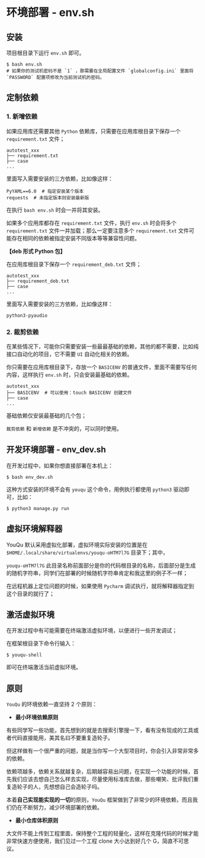 # 环境部署 - env.sh

## 安装

项目根目录下运行 `env.sh` 即可。

```shell
$ bash env.sh
# 如果你的测试机密码不是 `1` ，那需要在全局配置文件 `globalconfig.ini` 里面将 	`PASSWORD` 配置项修改为当前测试机的密码。
```


## 定制依赖

### 1. 新增依赖

如果应用库还需要其他 `Python` 依赖库，只需要在应用库根目录下保存一个 `requirement.txt` 文件；

```shell
autotest_xxx
├── requirement.txt
├── case	
...
```

里面写入需要安装的三方依赖，比如像这样：

```shell
PyYAML==6.0  # 指定安装某个版本
requests  # 未指定版本则安装最新版
```

在执行 `bash env.sh` 时会一并将其安装。

如果多个应用库都存在 `requirement.txt` 文件，执行 `env.sh` 时会将多个 `requirement.txt` 文件一并加载；那么一定要注意多个 `requirement.txt` 文件可能存在相同的依赖被指定安装不同版本等等兼容性问题。

**【deb 形式 Python 包】**

在应用库根目录下保存一个 `requirement_deb.txt` 文件；

```shell 
autotest_xxx
├── requirement_deb.txt
├── case	
...
```

里面写入需要安装的三方依赖，比如像这样：

```
python3-pyaudio
```

### 2. 裁剪依赖

在某些情况下，可能你只需要安装一些最最基础的依赖，其他的都不需要，比如纯接口自动化的项目，它不需要 `UI` 自动化相关的依赖。

你只需要在应用库根目录下，存放一个 `BASICENV` 的普通文件，里面不需要写任何内容，这样执行 `env.sh` 时，只会安装最基础的依赖。

```shell
autotest_xxx
├── BASICENV  # 可以使用：touch BASICENV 创建文件
├── case	
...
```

基础依赖仅安装最基础的几个包；

`裁剪依赖` 和 `新增依赖` 是不冲突的，可以同时使用。

## 开发环境部署 - env_dev.sh

在开发过程中，如果你想直接部署在本机上：

```shell
$ bash env_dev.sh
```

 这种方式安装的环境不会有 `youqu` 这个命令，用例执行都使用 `python3` 驱动即可，比如：

```shell
$ python3 manage.py run
```

## 虚拟环境解释器

YouQu 默认采用虚拟化部署，虚拟环境实际安装的位置是在 `$HOME/.local/share/virtualenvs/youqu-oHTM7l7G` 目录下；其中，

`youqu-oHTM7l7G` 此目录名称前面部分是你的代码根目录的名称，后面部分是生成的随机字符串，同学们在部署的时候随机字符串肯定和我这里的例子不一样；

在远程机器上定位问题的时候，如果使用 `Pycharm` 调试执行，就将解释器指定到这个目录的就行了；

## 激活虚拟环境

在开发过程中有可能需要在终端激活虚拟环境，以便进行一些开发调试；

在框架根目录下命令行输入：

```shell
$ youqu-shell
```

即可在终端激活当前虚拟环境。

## 原则

`YouQu` 的环境依赖一直坚持 2 个原则：

- **最小环境依赖原则**

有些同学写一些功能，首先想到的就是去搜索引擎搜一下，看有没有现成的工具或者代码直接能用，美其名曰不要重复造轮子。

但这样做有一个很严重的问题，就是当你写一个大型项目时，你会引入非常非常多的依赖。

依赖项越多，依赖关系就越复杂，后期越容易出问题，在实现一个功能的时候，首先我们应该去想自己怎么样去实现，尽量使用标准库去做，那些嘲笑、批评我们重复造轮子的人，先想想自己会造轮子吗。

本着**自己实现能实现的一切**的原则，`YouQu` 框架做到了非常少的环境依赖，而且我们仍在不断努力，减少环境部署的依赖。

- **最小仓库体积原则**

大文件不能上传到工程里面，保持整个工程的轻量化，这样在克隆代码的时候才能非常快速方便使用，我们见过一个工程 clone 大小达到好几个 G，简直不可思议。